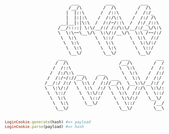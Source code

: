 <pre>
                         ___          ___          ___     
                        /__/\        /  /\        /  /\    
                       |  |::\      /  /::\      /  /:/_   
                       |  |:|:\    /  /:/\:\    /  /:/ /\  
                     __|__|:|\:\  /  /:/~/::\  /  /:/_/::\ 
                    /__/::::| \:\/__/:/ /:/\:\/__/:/__\/\:\
                    \  \:\~~\__\/\  \:\/:/__\/\  \:\ /~~/:/
                     \  \:\       \  \::/      \  \:\  /:/ 
                      \  \:\       \  \:\       \  \:\/:/  
                       \  \:\       \  \:\       \  \::/   
                        \__\/        \__\/        \__\/    
                    ___                     ___          ___     
                   /  /\                   /__/\        /  /\    
                  /  /::\                  \  \:\      /  /:/_   
                 /  /:/\:\ ___     ___      \  \:\    /  /:/ /\  
                /  /:/~/://__/\   /  /\ ___  \  \:\  /  /:/ /::\ 
               /__/:/ /:/ \  \:\ /  /://__/\  \__\:\/__/:/ /:/\:\
               \  \:\/:/   \  \:\  /:/ \  \:\ /  /:/\  \:\/:/~/:/
                \  \::/     \  \:\/:/   \  \:\  /:/  \  \::/ /:/ 
                 \  \:\      \  \::/     \  \:\/:/    \__\/ /:/  
                  \  \:\      \__\/       \  \::/       /__/:/   
                   \__\/                   \__\/        \__\/    

</pre>

```ruby
LoginCookie.generate(hash) #=> payload
LoginCookie.parse(payload) #=> hash
```
